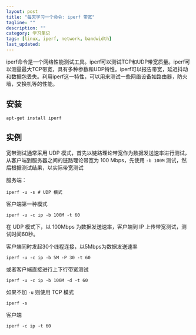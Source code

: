 ```yaml
---
layout: post
title: "每天学习一个命令: iperf 带宽"
tagline: ""
description: ""
category: 学习笔记
tags: [linux, iperf, network, bandwidth]
last_updated: 
---
```


iperf命令是一个网络性能测试工具。iperf可以测试TCP和UDP带宽质量。iperf可以测量最大TCP带宽，具有多种参数和UDP特性。iperf可以报告带宽，延迟抖动和数据包丢失。利用iperf这一特性，可以用来测试一些网络设备如路由器，防火墙，交换机等的性能。 


## 安装

    apt-get install iperf

## 实例

宽带测试通常采用 UDP 模式，首先以链路理论带宽作为数据发送速率进行测试，从客户端到服务器之间的链路理论带宽为 100 Mbps，先使用 `-b 100M` 测试，然后根据测试结果，以实际带宽测试

服务端：

    iperf -u -s # UDP 模式

客户端第一种模式

    iperf -u -c ip -b 100M -t 60

在 UDP 模式下，以 100Mbps 为数据发送速率，客户端到 IP 上传带宽测试，测试时间60秒。

客户端同时发起30个线程连接，以5Mbps为数据发送速率

    iperf -u -c ip -b 5M -P 30 -t 60

或者客户端直接进行上下行带宽测试

    iperf -u -c ip -b 100M -d -t 60


如果不加 `-u` 则使用 TCP 模式

    iperf -s

客户端

    iperf -c ip -t 60


